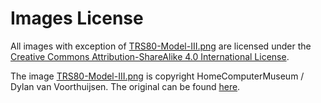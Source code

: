 # Images License

All images with exception of [TRS80-Model-III.png](TRS80-Model-III.png) are licensed under the [Creative Commons Attribution-ShareAlike 4.0 International License](https://creativecommons.org/licenses/by-sa/4.0/).

The image [TRS80-Model-III.png](TRS80-Model-III.png) is copyright HomeComputerMuseum / Dylan van Voorthuijsen. The original can be found [here](https://www.homecomputermuseum.nl/collectie/tandy/tandy-trs80-model-iii/).
